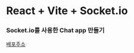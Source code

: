 # React + Vite + Socket.io


### Socket.io를 사용한 Chat app 만들기
[배포주소](https://react-socket-io-chat.vercel.app)

